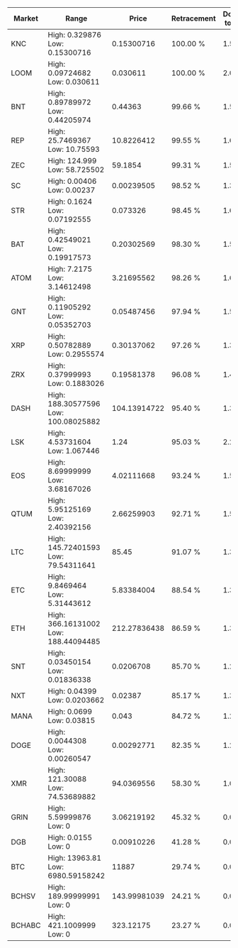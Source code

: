 | Market | Range | Price| Retracement | Doubles to 50% |
| --- | --- | --- | --- | --- |
| KNC | High: 0.329876<br />Low: 0.15300716 | 0.15300716 | 100.00 % | 1.58 |
| LOOM | High: 0.09724682<br />Low: 0.030611 | 0.030611 | 100.00 % | 2.09 |
| BNT | High: 0.89789972<br />Low: 0.44205974 | 0.44363 | 99.66 % | 1.51 |
| REP | High: 25.7469367<br />Low: 10.75593 | 10.8226412 | 99.55 % | 1.69 |
| ZEC | High: 124.999<br />Low: 58.725502 | 59.1854 | 99.31 % | 1.55 |
| SC | High: 0.00406<br />Low: 0.00237 | 0.00239505 | 98.52 % | 1.34 |
| STR | High: 0.1624<br />Low: 0.07192555 | 0.073326 | 98.45 % | 1.60 |
| BAT | High: 0.42549021<br />Low: 0.19917573 | 0.20302569 | 98.30 % | 1.54 |
| ATOM | High: 7.2175<br />Low: 3.14612498 | 3.21695562 | 98.26 % | 1.61 |
| GNT | High: 0.11905292<br />Low: 0.05352703 | 0.05487456 | 97.94 % | 1.57 |
| XRP | High: 0.50782889<br />Low: 0.2955574 | 0.30137062 | 97.26 % | 1.33 |
| ZRX | High: 0.37999993<br />Low: 0.1883026 | 0.19581378 | 96.08 % | 1.45 |
| DASH | High: 188.30577596<br />Low: 100.08025882 | 104.13914722 | 95.40 % | 1.38 |
| LSK | High: 4.53731604<br />Low: 1.067446 | 1.24 | 95.03 % | 2.26 |
| EOS | High: 8.69999999<br />Low: 3.68167026 | 4.02111668 | 93.24 % | 1.54 |
| QTUM | High: 5.95125169<br />Low: 2.40392156 | 2.66259903 | 92.71 % | 1.57 |
| LTC | High: 145.72401593<br />Low: 79.54311641 | 85.45 | 91.07 % | 1.32 |
| ETC | High: 9.8469464<br />Low: 5.31443612 | 5.83384004 | 88.54 % | 1.30 |
| ETH | High: 366.16131002<br />Low: 188.44094485 | 212.27836438 | 86.59 % | 1.31 |
| SNT | High: 0.03450154<br />Low: 0.01836338 | 0.0206708 | 85.70 % | 1.28 |
| NXT | High: 0.04399<br />Low: 0.0203662 | 0.02387 | 85.17 % | 1.35 |
| MANA | High: 0.0699<br />Low: 0.03815 | 0.043 | 84.72 % | 1.26 |
| DOGE | High: 0.0044308<br />Low: 0.00260547 | 0.00292771 | 82.35 % | 1.20 |
| XMR | High: 121.30088<br />Low: 74.53689882 | 94.0369556 | 58.30 % | 1.04 |
| GRIN | High: 5.59999876<br />Low: 0 | 3.06219192 | 45.32 % | 0.00 |
| DGB | High: 0.0155<br />Low: 0 | 0.00910226 | 41.28 % | 0.00 |
| BTC | High: 13963.81<br />Low: 6980.59158242 | 11887 | 29.74 % | 0.00 |
| BCHSV | High: 189.99999991<br />Low: 0 | 143.99981039 | 24.21 % | 0.00 |
| BCHABC | High: 421.1009999<br />Low: 0 | 323.12175 | 23.27 % | 0.00 |
